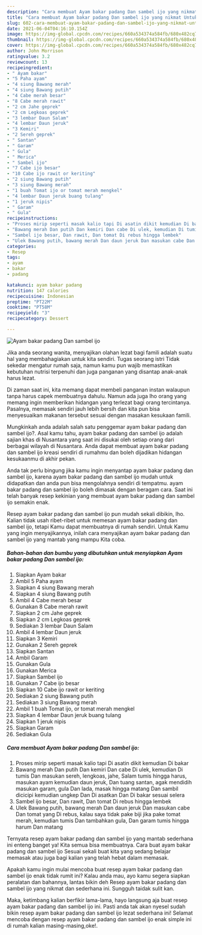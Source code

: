 ```yaml
---
description: "Cara membuat Ayam bakar padang Dan sambel ijo yang nikmat Untuk Jualan"
title: "Cara membuat Ayam bakar padang Dan sambel ijo yang nikmat Untuk Jualan"
slug: 602-cara-membuat-ayam-bakar-padang-dan-sambel-ijo-yang-nikmat-untuk-jualan
date: 2021-06-04T04:16:10.154Z
image: https://img-global.cpcdn.com/recipes/660a534374a584fb/680x482cq70/ayam-bakar-padang-dan-sambel-ijo-foto-resep-utama.jpg
thumbnail: https://img-global.cpcdn.com/recipes/660a534374a584fb/680x482cq70/ayam-bakar-padang-dan-sambel-ijo-foto-resep-utama.jpg
cover: https://img-global.cpcdn.com/recipes/660a534374a584fb/680x482cq70/ayam-bakar-padang-dan-sambel-ijo-foto-resep-utama.jpg
author: John Morrison
ratingvalue: 3.2
reviewcount: 13
recipeingredient:
- " Ayam bakar"
- "5 Paha ayam"
- "4 siung Bawang merah"
- "4 siung Bawang putih"
- "4 Cabe merah besar"
- "8 Cabe merah rawit"
- "2 cm Jahe geprek"
- "2 cm Legkoas geprek"
- "3 lembar Daun Salam"
- "4 lembar Daun jeruk"
- "3 Kemiri"
- "2 Sereh geprek"
- " Santan"
- " Garam"
- " Gula"
- " Merica"
- " Sambel ijo"
- "7 Cabe ijo besar"
- "10 Cabe ijo rawit or keriting"
- "2 siung Bawang putih"
- "3 siung Bawang merah"
- "1 buah Tomat ijo or tomat merah mengkel"
- "4 lembar Daun jeruk buang tulang"
- "1 jeruk nipis"
- " Garam"
- " Gula"
recipeinstructions:
- "Proses mirip seperti masak kalio tapi Di asatin dikit kemudian Di bakar"
- "Bawang merah Dan putih Dan kemiri Dan cabe Di ulek, kemudian Di tumis Dan masukan sereh, lengkoas, jahe, Salam tumis hingga harus, masukan ayam kemudian daun jeruk, Dan tuang santan, agak mendidih masukan garam, gula Dan lada, masak hingga matang Dan sambil dicicipi kemudian ungkep Dan Di asatkan Dan Di bakar sesuai selera"
- "Sambel ijo besar, Dan rawit, Dan tomat Di rebus hingga lembek"
- "Ulek Bawang putih, bawang merah Dan daun jeruk Dan masukan cabe Dan tomat yang Di rebus, kalau saya tidak pake biji jika pake tomat merah, kemudian tumis Dan tambahkan gula, Dan garam tumis hingga harum Dan matang"
categories:
- Resep
tags:
- ayam
- bakar
- padang

katakunci: ayam bakar padang 
nutrition: 147 calories
recipecuisine: Indonesian
preptime: "PT22M"
cooktime: "PT58M"
recipeyield: "3"
recipecategory: Dessert

---
```



![Ayam bakar padang Dan sambel ijo](https://img-global.cpcdn.com/recipes/660a534374a584fb/680x482cq70/ayam-bakar-padang-dan-sambel-ijo-foto-resep-utama.jpg)

Jika anda seorang wanita, menyajikan olahan lezat bagi famili adalah suatu hal yang membahagiakan untuk kita sendiri. Tugas seorang istri Tidak sekedar mengatur rumah saja, namun kamu pun wajib memastikan kebutuhan nutrisi terpenuhi dan juga panganan yang disantap anak-anak harus lezat.

Di zaman  saat ini, kita memang dapat membeli panganan instan walaupun tanpa harus capek membuatnya dahulu. Namun ada juga lho orang yang memang ingin memberikan hidangan yang terlezat bagi orang tercintanya. Pasalnya, memasak sendiri jauh lebih bersih dan kita pun bisa menyesuaikan makanan tersebut sesuai dengan masakan kesukaan famili. 



Mungkinkah anda adalah salah satu penggemar ayam bakar padang dan sambel ijo?. Asal kamu tahu, ayam bakar padang dan sambel ijo adalah sajian khas di Nusantara yang saat ini disukai oleh setiap orang dari berbagai wilayah di Nusantara. Anda dapat membuat ayam bakar padang dan sambel ijo kreasi sendiri di rumahmu dan boleh dijadikan hidangan kesukaanmu di akhir pekan.

Anda tak perlu bingung jika kamu ingin menyantap ayam bakar padang dan sambel ijo, karena ayam bakar padang dan sambel ijo mudah untuk didapatkan dan anda pun bisa mengolahnya sendiri di tempatmu. ayam bakar padang dan sambel ijo boleh dimasak dengan beragam cara. Saat ini telah banyak resep kekinian yang membuat ayam bakar padang dan sambel ijo semakin enak.

Resep ayam bakar padang dan sambel ijo pun mudah sekali dibikin, lho. Kalian tidak usah ribet-ribet untuk memesan ayam bakar padang dan sambel ijo, tetapi Kamu dapat membuatnya di rumah sendiri. Untuk Kamu yang ingin menyajikannya, inilah cara menyajikan ayam bakar padang dan sambel ijo yang mantab yang mampu Kita coba.

<!--inarticleads1-->

##### Bahan-bahan dan bumbu yang dibutuhkan untuk menyiapkan Ayam bakar padang Dan sambel ijo:

1. Siapkan  Ayam bakar
1. Ambil 5 Paha ayam
1. Siapkan 4 siung Bawang merah
1. Siapkan 4 siung Bawang putih
1. Ambil 4 Cabe merah besar
1. Gunakan 8 Cabe merah rawit
1. Siapkan 2 cm Jahe geprek
1. Siapkan 2 cm Legkoas geprek
1. Sediakan 3 lembar Daun Salam
1. Ambil 4 lembar Daun jeruk
1. Siapkan 3 Kemiri
1. Gunakan 2 Sereh geprek
1. Siapkan  Santan
1. Ambil  Garam
1. Gunakan  Gula
1. Gunakan  Merica
1. Siapkan  Sambel ijo
1. Gunakan 7 Cabe ijo besar
1. Siapkan 10 Cabe ijo rawit or keriting
1. Sediakan 2 siung Bawang putih
1. Sediakan 3 siung Bawang merah
1. Ambil 1 buah Tomat ijo, or tomat merah mengkel
1. Siapkan 4 lembar Daun jeruk buang tulang
1. Siapkan 1 jeruk nipis
1. Siapkan  Garam
1. Sediakan  Gula




<!--inarticleads2-->

##### Cara membuat Ayam bakar padang Dan sambel ijo:

1. Proses mirip seperti masak kalio tapi Di asatin dikit kemudian Di bakar
1. Bawang merah Dan putih Dan kemiri Dan cabe Di ulek, kemudian Di tumis Dan masukan sereh, lengkoas, jahe, Salam tumis hingga harus, masukan ayam kemudian daun jeruk, Dan tuang santan, agak mendidih masukan garam, gula Dan lada, masak hingga matang Dan sambil dicicipi kemudian ungkep Dan Di asatkan Dan Di bakar sesuai selera
1. Sambel ijo besar, Dan rawit, Dan tomat Di rebus hingga lembek
1. Ulek Bawang putih, bawang merah Dan daun jeruk Dan masukan cabe Dan tomat yang Di rebus, kalau saya tidak pake biji jika pake tomat merah, kemudian tumis Dan tambahkan gula, Dan garam tumis hingga harum Dan matang




Ternyata resep ayam bakar padang dan sambel ijo yang mantab sederhana ini enteng banget ya! Kita semua bisa membuatnya. Cara buat ayam bakar padang dan sambel ijo Sesuai sekali buat kita yang sedang belajar memasak atau juga bagi kalian yang telah hebat dalam memasak.

Apakah kamu ingin mulai mencoba buat resep ayam bakar padang dan sambel ijo enak tidak rumit ini? Kalau anda mau, ayo kamu segera siapkan peralatan dan bahannya, lantas bikin deh Resep ayam bakar padang dan sambel ijo yang nikmat dan sederhana ini. Sungguh taidak sulit kan. 

Maka, ketimbang kalian berfikir lama-lama, hayo langsung aja buat resep ayam bakar padang dan sambel ijo ini. Pasti anda tak akan nyesel sudah bikin resep ayam bakar padang dan sambel ijo lezat sederhana ini! Selamat mencoba dengan resep ayam bakar padang dan sambel ijo enak simple ini di rumah kalian masing-masing,oke!.

